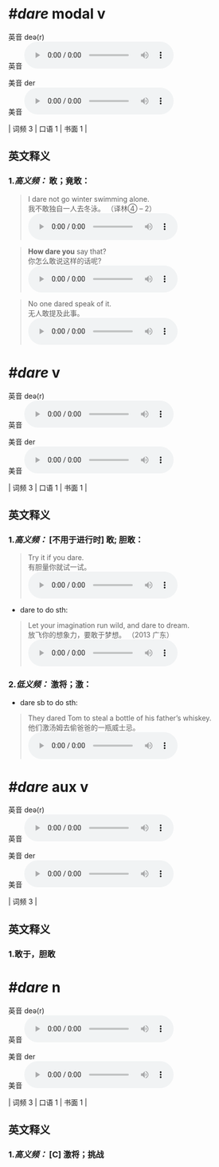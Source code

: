 # ***\#dare*** modal v
英音 deə(r)  
英音
<audio src="./media/dare-B.aac" controls="controls"></audio>

美音 der  
美音
<audio src="./media/dare.aac" controls="controls"></audio>



| 词频 3 | 口语 1 | 书面 1 |  

英文释义
---
### 1.*高义频：* **敢；竟敢：**  

 > I dare not go winter swimming alone.  
 > 我不敢独自一人去冬泳。  （译林④ – 2）  
<audio src="./media/I dare not go winter swimming alone_AAC.aac" controls="controls"></audio>

 > **How dare you** say that?  
 > 你怎么敢说这样的话呢?    
<audio src="./media/dare-4.aac" controls="controls"></audio>

 > No one dared speak of it.  
 > 无人敢提及此事。    
<audio src="./media/dare-5.aac" controls="controls"></audio>


# ***\#dare*** v
英音 deə(r)  
英音
<audio src="./media/dare-B.aac" controls="controls"></audio>

美音 der  
美音
<audio src="./media/dare.aac" controls="controls"></audio>



| 词频 3 | 口语 1 | 书面 1 |  

英文释义
---
### 1.*高义频：* **[不用于进行时] 敢; 胆敢：**  

 > Try it if you dare.  
 > 有胆量你就试一试。    
<audio src="./media/dare-1.aac" controls="controls"></audio>

- dare to do sth:

 > Let your imagination run wild, and dare to dream.  
 > 放飞你的想象力，要敢于梦想。  （2013 广东）  
<audio src="./media/dare-2.aac" controls="controls"></audio>

### 2.*低义频：* **激将；激：**  

- dare sb to do sth: 

 > They dared Tom to steal a bottle of his father’s whiskey.  
 > 他们激汤姆去偷爸爸的一瓶威士忌。    
<audio src="./media/dare5.aac" controls="controls"></audio>


# ***\#dare*** aux v
英音 deə(r)  
英音
<audio src="./media/dare-B.aac" controls="controls"></audio>

美音 der  
美音
<audio src="./media/dare.aac" controls="controls"></audio>



| 词频 3 |  

英文释义
---
### 1.**敢于，胆敢**  


# ***\#dare*** n
英音 deə(r)  
英音
<audio src="./media/dare-B.aac" controls="controls"></audio>

美音 der  
美音
<audio src="./media/dare.aac" controls="controls"></audio>



| 词频 3 | 口语 1 | 书面 1 |  

英文释义
---
### 1.*高义频：* **[C] 激将；挑战**  


